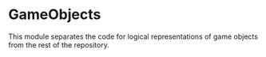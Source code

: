 GameObjects
=======
This module separates the code for logical representations of game objects from the rest of the repository.
